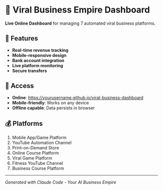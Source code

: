 # 🚀 Viral Business Empire Dashboard

**Live Online Dashboard** for managing 7 automated viral business platforms.

## 🎯 Features
- **Real-time revenue tracking**
- **Mobile-responsive design** 
- **Bank account integration**
- **Live platform monitoring**
- **Secure transfers**

## 📱 Access
- **Online**: https://yourusername.github.io/viral-business-dashboard
- **Mobile-friendly**: Works on any device
- **Offline capable**: Data persists in browser

## 💰 Platforms
1. Mobile App/Game Platform
2. YouTube Automation Channel  
3. Print-on-Demand Store
4. Online Course Platform
5. Viral Game Platform
6. Fitness YouTube Channel
7. Business Course Platform

---
*Generated with Claude Code - Your AI Business Empire*
